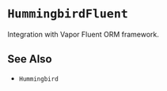 # ``HummingbirdFluent``

Integration with Vapor Fluent ORM framework.

## See Also

- ``Hummingbird``
